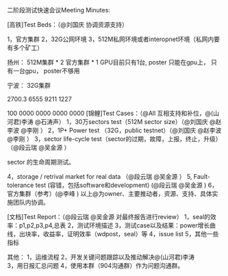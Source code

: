 二阶段测试快速会议Meeting Minutes:

[高铁]Test Beds：（@刘国庆  协调资源支持）

1，官方集群
2，32G公网环境
3，512M私网环境或者interopnet环境（私网内要有多个矿工）

扬州：
512M集群 * 2
官方集群  * 1
GPU目前只有1台, poster 只能在gpu上， 只有一台gpu， poster不够用

宁波：
32G集群

2700.3 6555 9211 1227

100 0000 0000 0000 0000
[锦鲤]Test Cases：（@All   互相支持和补位，@(山河君)李涛  @石涛声）
1，30万sectors test（512M sector size）（@刘国庆  @赵李波  @李刚 ）
2，1P+ Power test （32G，public testnet）（@刘国庆  @赵李波  @李刚  ）
3，sector life-cycle test（sector的过期，故障，上报，终止，升级）（@段云瑞  @吴金源  ）

sector 的生命周期测试。

4，storage / retrival market for real data  （@段云瑞  @吴金源   ）
5,   Fault-tolerance test (容错，包括software和development) (@段云瑞  @吴金源   )
6，官方集群（参考）(@李峰    )
以上@为owner、主要推动者，资源、支持、具体实施团队内协调。

[文档]Test Report：（@段云瑞  @吴金源  对最终报告进行review）
1，seal的效率：p1,p2,p3,p4,总表
2，测试环境描述
3，测试case以及结果：power增长曲线，出块率，收益率，证明效率（wdpost，seal）等
4，issue list
5，其他一些指标

其他：
1，运维流程
2，开发关键问题跟踪以及推动解决@(山河君)李涛  
3，用日报汇总问题
4，使用本群（904沟通群）作为问题沟通群。
